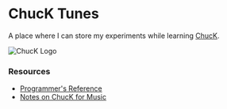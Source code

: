 # ChucK Tunes

A place where I can store my experiments while learning [ChucK](http://chuck.cs.princeton.edu/).

![ChucK Logo](http://soundlab.cs.princeton.edu/images/chuck_logo2.jpg)

### Resources

* [Programmer's Reference](http://chuck.cs.princeton.edu/doc/program/)
* [Notes on ChucK for Music](http://www.dtic.upf.edu/~gcoleman/chuck/tutorial/tutorial.html)